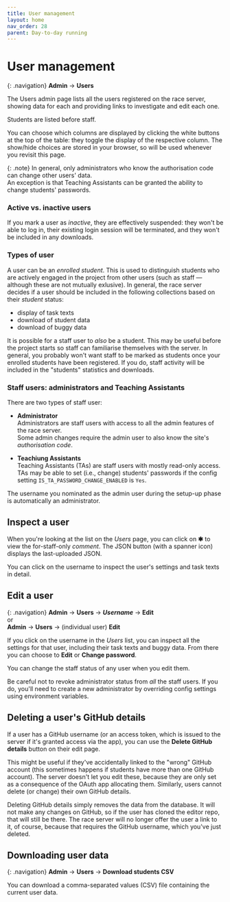 ```yaml
---
title: User management
layout: home
nav_order: 28
parent: Day-to-day running
---
```



# User management

{: .navigation}
**Admin** → **Users**

The Users admin page lists all the users registered on the race server, 
showing data for each and providing links to investigate and edit each one.

Students are listed before staff.

You can choose which columns are displayed by clicking the white buttons at
the top of the table: they toggle the display of the respective column. The
show/hide choices are stored in your browser, so will be used whenever you
revisit this page.

{: .note}
In general, only administrators who know the authorisation code can change 
other users' data.  
An exception is that Teaching Assistants can be granted the ability to change
students' passwords.

### Active vs. inactive users

If you mark a user as _inactive_, they are effectively suspended: they won't
be able to log in, their existing login session will be terminated, and they
won't be included in any downloads.

### Types of user

A user can be an _enrolled student_. This is used to distinguish students
who are actively engaged in the project from other users (such as staff —
although these are not mutually exlusive). In general, the race server decides
if a user should be included in the following collections based on their
_student_ status:

* display of task texts
* download of student data
* download of buggy data

It is possible for a staff user to _also_ be a student. This may be useful
before the project starts so staff can familiarise themselves with the server.
In general, you probably won't want staff to be marked as students once your
enrolled students have been registered. If you do, staff activity will be
included in the "students" statistics and downloads.

### Staff users: administrators and Teaching Assistants

There are two types of staff user:

* **Administrator**  
  Administrators are staff users with access to all the admin features of the
  race server.  
  Some admin changes require the admin user to also know the site's
  _authorisation code_.

* **Teachiung Assistants**  
  Teaching Assistants (TAs) are staff users with mostly read-only access.  
  TAs may be able to set (i.e., change) students' passwords if the config
  setting `IS_TA_PASSWORD_CHANGE_ENABLED` is `Yes`.

The username you nominated as the admin user during the setup-up phase is
automatically an administrator.

## Inspect a user

When you're looking at the list on the _Users_ page, you can click on **✱** to
view the for-staff-only _comment_. The JSON button (with a spanner icon)
displays the last-uploaded JSON.

You can click on the username to inspect the user's settings and task texts
in detail.

## Edit a user

{: .navigation}
**Admin** → **Users** → _**Username**_ → **Edit**  
or  
**Admin** → **Users** → (individual user) **Edit**

If you click on the username in the _Users_ list, you can inspect all the
settings for that user, including their task texts and buggy data. From there
you can choose to **Edit** or **Change password**.

You can change the staff status of any user when you edit them.

Be careful not to revoke administrator status from _all_ the staff users. If
you do, you'll need to create a new administrator by overriding config settings
using environment variables.

## Deleting a user's GitHub details

If a user has a GitHub username (or an access token, which is issued to the
server if it's granted access via the app), you can use the **Delete GitHub
details** button on their edit page.

This might be useful if they've accidentally linked to the "wrong" GitHub
account (this sometimes happens if students have more than one GitHub account).
The server doesn't let you edit these, because they are only set as a consequence
of the OAuth app allocating them. Similarly, users cannot delete (or change)
their own GitHub details.

Deleting GitHub details simply removes the data from the database. It will not
make any changes on GitHub, so if the user has cloned the editor repo, that
will still be there. The race server will no longer offer the user a link to it,
of course, because that requires the GitHub username, which you've just deleted.


## Downloading user data

{: .navigation}
**Admin** → **Users** → **Download students CSV**

You can download a comma-separated values (CSV) file containing the current
user data.


